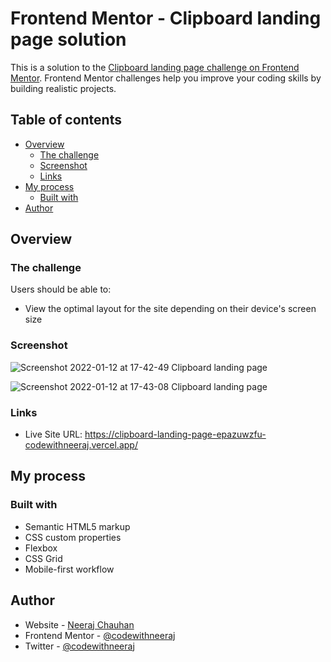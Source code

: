 # Frontend Mentor - Clipboard landing page solution

This is a solution to the [Clipboard landing page challenge on Frontend Mentor](https://www.frontendmentor.io/challenges/clipboard-landing-page-5cc9bccd6c4c91111378ecb9). Frontend Mentor challenges help you improve your coding skills by building realistic projects. 

## Table of contents

- [Overview](#overview)
  - [The challenge](#the-challenge)
  - [Screenshot](#screenshot)
  - [Links](#links)
- [My process](#my-process)
  - [Built with](#built-with)
- [Author](#author)



## Overview

### The challenge

Users should be able to:

- View the optimal layout for the site depending on their device's screen size


### Screenshot


![Screenshot 2022-01-12 at 17-42-49 Clipboard landing page](https://user-images.githubusercontent.com/26377874/149138353-ebb4c4d9-1394-4c4b-b1a1-ffc60a819242.png)

![Screenshot 2022-01-12 at 17-43-08 Clipboard landing page](https://user-images.githubusercontent.com/26377874/149138469-f12bd6bd-fd6d-47bb-b9db-b27bc5485ed3.png)


### Links

- Live Site URL: https://clipboard-landing-page-epazuwzfu-codewithneeraj.vercel.app/

## My process

### Built with

- Semantic HTML5 markup
- CSS custom properties
- Flexbox
- CSS Grid
- Mobile-first workflow


## Author

- Website - [Neeraj Chauhan](https://www.codewithneeraj.com)
- Frontend Mentor - [@codewithneeraj](https://www.frontendmentor.io/profile/codewithneeraj)
- Twitter - [@codewithneeraj](https://www.twitter.com/codewithneeraj)

